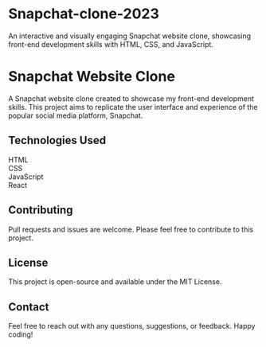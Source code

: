 # Snapchat-clone-2023

An interactive and visually engaging Snapchat website clone, showcasing front-end development skills with HTML, CSS, and JavaScript.

<h1>Snapchat Website Clone</h1>

A Snapchat website clone created to showcase my front-end development skills. This project aims to replicate the user interface and experience of the popular social media platform, Snapchat.

<h2>Technologies Used</h2>
HTML <br>
CSS <br>
JavaScript <br>
React <br>
<!-- <h2>Features</h2>
[List the key features you've implemented in your clone, such as user registration, sending and receiving snaps, story sharing, etc.]
<h2>Usage</h2>

<!-- Clone the repository: git clone https://github.com/your-username/snapchat-clone.git

Open index.html in your web browser or deploy it on a web server.
[Include any specific instructions or setup required for your project.]
Screenshots
Screenshot 1
Screenshot 2 -->

<!-- <h2>Demo</h2>
[Link to a live demo Netlify] -->

<h2>Contributing</h2>
Pull requests and issues are welcome. Please feel free to contribute to this project.

<h2>License</h2>
This project is open-source and available under the MIT License.

<h2>Contact</h2>
Feel free to reach out with any questions, suggestions, or feedback. Happy coding!
